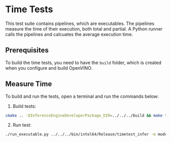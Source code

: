 # Time Tests

This test suite contains pipelines, which are executables. The pipelines measure
the time of their execution, both total and partial. A Python runner calls the
pipelines and calcuates the average execution time.

## Prerequisites

To build the time tests, you need to have the `build` folder, which is created
when you configure and build OpenVINO.

## Measure Time

To build and run the tests, open a terminal and run the commands below:

1. Build tests:
``` bash
cmake .. -DInferenceEngineDeveloperPackage_DIR=../../../build && make time-tests
```

2. Run test:
``` bash
./run_executable.py ../../../bin/intel64/Release/timetest_infer -m model.xml -d CPU
```

